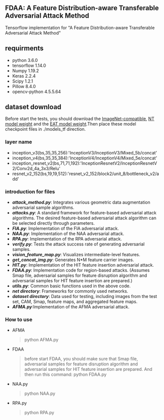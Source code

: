 ## FDAA: A Feature Distribution-aware Transferable Adversarial Attack Method 
Tensorflow implementation for "A Feature Distribution-aware Transferable Adversarial Attack Method"

## requirments
- python 3.6.0
- tensorflow 1.14.0
- Numpy 1.19.2
- Keras 2.2.4
- Scipy 1.2.1
- Pillow 8.4.0
- opencv-python 4.5.5.64

## dataset download
Before start the tests, you should download the [ImageNet-compatible](https://github.com/tensorflow/cleverhans/tree/master/examples/nips17_adversarial_competition/dataset), [NT model weight](https://github.com/tensorflow/models/tree/master/research/slim) and the [EAT model weight](https://github.com/tensorflow/models/tree/archive/research/adv_imagenet_models).Then place these model checkpoint files in ./models_tf direction.

### layer name
- inception_v3(bs,35,35,256):'InceptionV3/InceptionV3/Mixed_5b/concat'
- inception_v4(bs,35,35,384):'InceptionV4/InceptionV4/Mixed_5e/concat'
- inception_resnet_v2(bs,71,71,192):'InceptionResnetV2/InceptionResnetV2/Conv2d_4a_3x3/Relu'
- resnet_v2_152(bs,19,19,512):'resnet_v2_152/block2/unit_8/bottleneck_v2/add'

### introduction for files
- ***attack_method.py***: Integrates various geometric data augmentation adversarial sample algorithms.
- ***attacks.py***: A standard framework for feature-based adversarial attack algorithms. The desired feature-based adversarial attack algorithm can be selected directly through parameters.
- ***FIA.py***: Implementation of the FIA adversarial attack.
- ***NAA.py***: Implementation of the NAA adversarial attack.
- ***RPA.py***: Implementation of the RPA adversarial attack.
- ***verify.py***: Tests the attack success rate of generating adversarial samples.
- ***vision_feature_map.py***: Visualizes intermediate-level features.
- ***get_concat_img.py***: Generates N*M feature carrier images.
- ***HIT.py***: Implementation of the HIT feature insertion adversarial attack.
- ***FDAA.py***: Implementation code for region-based attacks. (Assumes Smap file, adversarial samples for feature disruption algorithm and adversarial samples for HIT feature insertion are prepared.)
- ***utils.py***: Common basic functions used in the above code.
- ***net directory***: Frameworks for commonly used networks.
- ***dataset directory***: Data used for testing, including images from the test set, CAM, Smap, feature maps, and aggregated feature maps.
- ***AFMA.py***:Implementation of the AFMA adversarial attack.

### How to use
* AFMA
    > python AFMA.py
* FDAA
    > before start FDAA, you should make sure that Smap file, adversarial samples for feature disruption algorithm and adversarial samples for HIT feature insertion are prepared. And then run this command:
    python FDAA.py
* NAA.py
    > python NAA.py
* RPA.py
    > python RPA.py